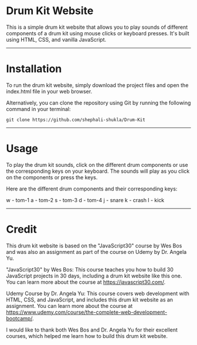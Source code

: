 # Drum Kit Website

This is a simple drum kit website that allows you to play sounds of different components of a drum kit using mouse clicks or keyboard presses. It's built using HTML, CSS, and vanilla JavaScript.

<hr>

# Installation

To run the drum kit website, simply download the project files and open the index.html file in your web browser.

Alternatively, you can clone the repository using Git by running the following command in your terminal:

`git clone https://github.com/shephali-shukla/Drum-Kit`
<hr>

# Usage

To play the drum kit sounds, click on the different drum components or use the corresponding keys on your keyboard. The sounds will play as you click on the components or press the keys.

Here are the different drum components and their corresponding keys:

w - tom-1
a - tom-2
s - tom-3
d - tom-4
j - snare
k - crash
l - kick

<hr>

# Credit

This drum kit website is based on the "JavaScript30" course by Wes Bos and was also an assignment as part of the course on Udemy by Dr. Angela Yu.

"JavaScript30" by Wes Bos: This course teaches you how to build 30 JavaScript projects in 30 days, including a drum kit website like this one. You can learn more about the course at https://javascript30.com/.

Udemy Course by Dr. Angela Yu: This course covers web development with HTML, CSS, and JavaScript, and includes this drum kit website as an assignment. You can learn more about the course at https://www.udemy.com/course/the-complete-web-development-bootcamp/.

I would like to thank both Wes Bos and Dr. Angela Yu for their excellent courses, which helped me learn how to build this drum kit website.


